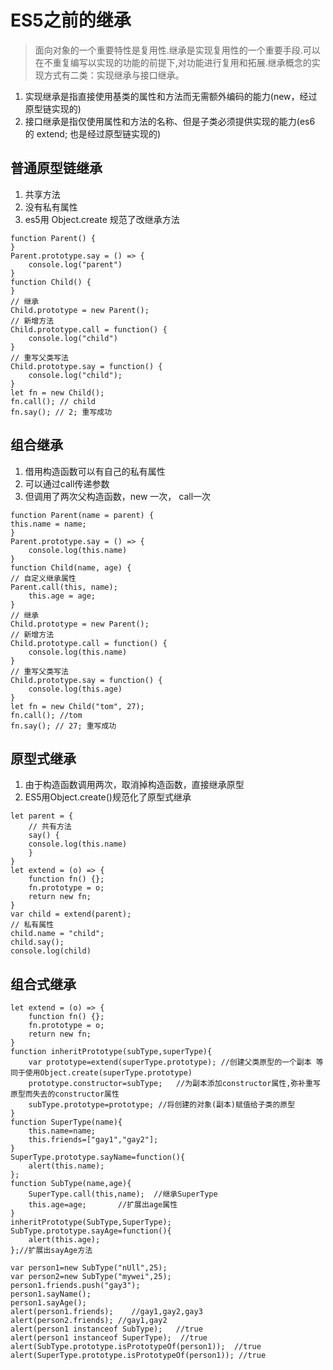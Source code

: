 # ES5之前的继承
> 面向对象的一个重要特性是复用性.继承是实现复用性的一个重要手段.可以在不重复编写以实现的功能的前提下,对功能进行复用和拓展.继承概念的实现方式有二类：实现继承与接口继承。
1. 实现继承是指直接使用基类的属性和方法而无需额外编码的能力(new，经过原型链实现的)
2. 接口继承是指仅使用属性和方法的名称、但是子类必须提供实现的能力(es6 的 extend; 也是经过原型链实现的)

## 普通原型链继承
1. 共享方法
2. 没有私有属性
3. es5用 Object.create 规范了改继承方法

```
function Parent() {
}
Parent.prototype.say = () => {
    console.log("parent")
}
function Child() {
}
// 继承
Child.prototype = new Parent();
// 新增方法
Child.prototype.call = function() {
    console.log("child")
}
// 重写父类写法
Child.prototype.say = function() {
    console.log("child");
}
let fn = new Child();
fn.call(); // child
fn.say(); // 2; 重写成功
```

## 组合继承
1. 借用构造函数可以有自己的私有属性
2. 可以通过call传递参数
3. 但调用了两次父构造函数，new 一次， call一次

```
function Parent(name = parent) {
this.name = name;
}
Parent.prototype.say = () => {
    console.log(this.name)
}
function Child(name, age) {
// 自定义继承属性
Parent.call(this, name);
    this.age = age;
}
// 继承
Child.prototype = new Parent();
// 新增方法
Child.prototype.call = function() {
    console.log(this.name)
}
// 重写父类写法
Child.prototype.say = function() {
    console.log(this.age)
}
let fn = new Child("tom", 27);
fn.call(); //tom
fn.say(); // 27; 重写成功
```

## 原型式继承
1. 由于构造函数调用两次，取消掉构造函数，直接继承原型
2. ES5用Object.create()规范化了原型式继承

```
let parent = {
    // 共有方法
    say() {
    console.log(this.name)
    }
}
let extend = (o) => {
    function fn() {};
    fn.prototype = o;
    return new fn;
}
var child = extend(parent);
// 私有属性
child.name = "child";
child.say();
console.log(child)
```

## 组合式继承
```
let extend = (o) => {
    function fn() {};
    fn.prototype = o;
    return new fn;
}
function inheritPrototype(subType,superType){
    var prototype=extend(superType.prototype); //创建父类原型的一个副本 等同于使用Object.create(superType.prototype)
    prototype.constructor=subType;   //为副本添加constructor属性,弥补重写原型而失去的constructor属性
    subType.prototype=prototype; //将创建的对象(副本)赋值给子类的原型
}
function SuperType(name){
    this.name=name;
    this.friends=["gay1","gay2"];
}
SuperType.prototype.sayName=function(){
    alert(this.name);
};
function SubType(name,age){
    SuperType.call(this,name);  //继承SuperType
    this.age=age;       //扩展出age属性
}
inheritPrototype(SubType,SuperType);
SubType.prototype.sayAge=function(){
    alert(this.age);
};//扩展出sayAge方法

var person1=new SubType("nUll",25);
var person2=new SubType("mywei",25);
person1.friends.push("gay3");
person1.sayName();
person1.sayAge();
alert(person1.friends);    //gay1,gay2,gay3
alert(person2.friends); //gay1,gay2
alert(person1 instanceof SubType);   //true
alert(person1 instanceof SuperType);  //true
alert(SubType.prototype.isPrototypeOf(person1));  //true
alert(SuperType.prototype.isPrototypeOf(person1)); //true
```